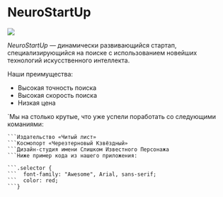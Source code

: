 # NeuroStartUp

![](https://netology-code.github.io/git-homeworks/introduction/assets/logo.png)

*NeuroStartUp* — динамически развивающийся стартап, специализирующийся на поиске с использованием 
 новейших технологий искусственного интеллекта.

Наши преимущества:
* Высокая точность поиска
* Высокая скорость поиска
* Низкая цена


`Мы на столько крутые, что уже успели поработать со следующими команиями:

```ООО «Рога и копыта»
```Издательство «Читый лист»
```Космопорт «Черезтерновый Кзвёздный»
```Дизайн-студия имени Слишком Известного Персонажа
```Ниже пример кода из нашего приложения:

```.selector {
```  font-family: "Awesome", Arial, sans-serif;
```  color: red;
```}
